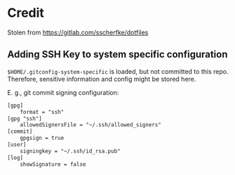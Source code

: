 # Credit

Stolen from https://gitlab.com/sscherfke/dotfiles

## Adding SSH Key to system specific configuration

`$HOME/.gitconfig-system-specific` is loaded, but not committed to this repo.  
Therefore, sensitive information and config might be stored here.

E. g., git commit signing configuration:

```txt
[gpg]
    format = "ssh"
[gpg "ssh"]
    allowedSignersFile = "~/.ssh/allowed_signers"
[commit]
    gpgsign = true
[user]
    signingkey = "~/.ssh/id_rsa.pub"
[log]
    showSignature = false
```
